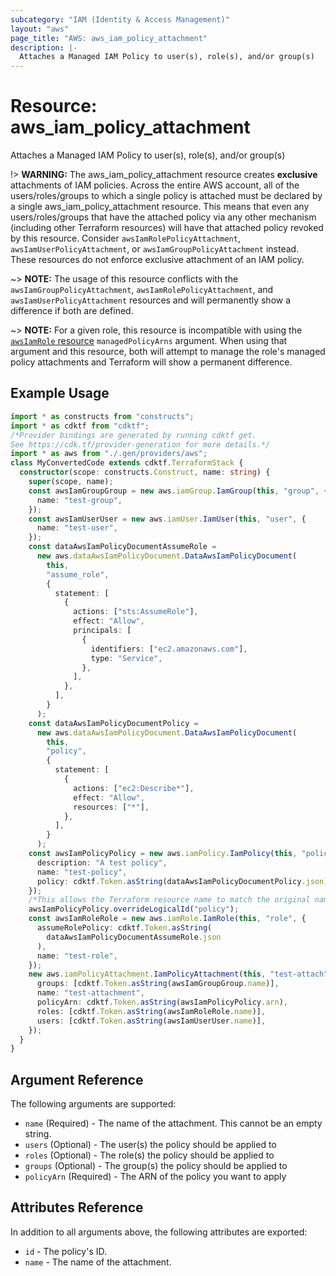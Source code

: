 ```yaml
---
subcategory: "IAM (Identity & Access Management)"
layout: "aws"
page_title: "AWS: aws_iam_policy_attachment"
description: |-
  Attaches a Managed IAM Policy to user(s), role(s), and/or group(s)
---
```


# Resource: aws_iam_policy_attachment

Attaches a Managed IAM Policy to user(s), role(s), and/or group(s)

!> **WARNING:** The aws_iam_policy_attachment resource creates **exclusive** attachments of IAM policies. Across the entire AWS account, all of the users/roles/groups to which a single policy is attached must be declared by a single aws_iam_policy_attachment resource. This means that even any users/roles/groups that have the attached policy via any other mechanism (including other Terraform resources) will have that attached policy revoked by this resource. Consider `awsIamRolePolicyAttachment`, `awsIamUserPolicyAttachment`, or `awsIamGroupPolicyAttachment` instead. These resources do not enforce exclusive attachment of an IAM policy.

~> **NOTE:** The usage of this resource conflicts with the `awsIamGroupPolicyAttachment`, `awsIamRolePolicyAttachment`, and `awsIamUserPolicyAttachment` resources and will permanently show a difference if both are defined.

~> **NOTE:** For a given role, this resource is incompatible with using the [`awsIamRole` resource](/docs/providers/aws/r/iam_role.html) `managedPolicyArns` argument. When using that argument and this resource, both will attempt to manage the role's managed policy attachments and Terraform will show a permanent difference.

## Example Usage

```typescript
import * as constructs from "constructs";
import * as cdktf from "cdktf";
/*Provider bindings are generated by running cdktf get.
See https://cdk.tf/provider-generation for more details.*/
import * as aws from "./.gen/providers/aws";
class MyConvertedCode extends cdktf.TerraformStack {
  constructor(scope: constructs.Construct, name: string) {
    super(scope, name);
    const awsIamGroupGroup = new aws.iamGroup.IamGroup(this, "group", {
      name: "test-group",
    });
    const awsIamUserUser = new aws.iamUser.IamUser(this, "user", {
      name: "test-user",
    });
    const dataAwsIamPolicyDocumentAssumeRole =
      new aws.dataAwsIamPolicyDocument.DataAwsIamPolicyDocument(
        this,
        "assume_role",
        {
          statement: [
            {
              actions: ["sts:AssumeRole"],
              effect: "Allow",
              principals: [
                {
                  identifiers: ["ec2.amazonaws.com"],
                  type: "Service",
                },
              ],
            },
          ],
        }
      );
    const dataAwsIamPolicyDocumentPolicy =
      new aws.dataAwsIamPolicyDocument.DataAwsIamPolicyDocument(
        this,
        "policy",
        {
          statement: [
            {
              actions: ["ec2:Describe*"],
              effect: "Allow",
              resources: ["*"],
            },
          ],
        }
      );
    const awsIamPolicyPolicy = new aws.iamPolicy.IamPolicy(this, "policy_4", {
      description: "A test policy",
      name: "test-policy",
      policy: cdktf.Token.asString(dataAwsIamPolicyDocumentPolicy.json),
    });
    /*This allows the Terraform resource name to match the original name. You can remove the call if you don't need them to match.*/
    awsIamPolicyPolicy.overrideLogicalId("policy");
    const awsIamRoleRole = new aws.iamRole.IamRole(this, "role", {
      assumeRolePolicy: cdktf.Token.asString(
        dataAwsIamPolicyDocumentAssumeRole.json
      ),
      name: "test-role",
    });
    new aws.iamPolicyAttachment.IamPolicyAttachment(this, "test-attach", {
      groups: [cdktf.Token.asString(awsIamGroupGroup.name)],
      name: "test-attachment",
      policyArn: cdktf.Token.asString(awsIamPolicyPolicy.arn),
      roles: [cdktf.Token.asString(awsIamRoleRole.name)],
      users: [cdktf.Token.asString(awsIamUserUser.name)],
    });
  }
}

```

## Argument Reference

The following arguments are supported:

* `name`    (Required) - The name of the attachment. This cannot be an empty string.
* `users`   (Optional) - The user(s) the policy should be applied to
* `roles`   (Optional) - The role(s) the policy should be applied to
* `groups`  (Optional) - The group(s) the policy should be applied to
* `policyArn`  (Required) - The ARN of the policy you want to apply

## Attributes Reference

In addition to all arguments above, the following attributes are exported:

* `id` - The policy's ID.
* `name` - The name of the attachment.

<!-- cache-key: cdktf-0.17.0-pre.15 input-d90388ecf26f1fcd1747f239aef0e31cb57ecb4fe5cb927abdeb0ce23b603587 -->